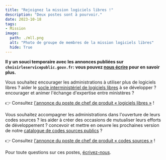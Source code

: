 ```yaml
---
title: "Rejoignez la mission logiciels libres !"
description: "Deux postes sont à pourvoir."
date: 2023-10-18
tags:
- Mission
image:
  path: ./mll.png
  alt: "Photo de groupe de membres de la mission logiciels libres"
  hide: True
---
```


**Il y un souci temporaire avec les annonces publiées sur `choisirleservicepublic.gouv.fr`: vous pouvez [nous écrire](mailto:contact@code.gouv.fr) pour en savoir plus.**

Vous souhaitez encourager les administrations à utiliser plus de logiciels libres ? aider le [socle interministériel de logiciels libres](https://code.gouv.fr/sill) à se développer ? encourager et animer l'échange d'expertise entre ministères ?

👉 Consultez [l'annonce du poste de chef de produit « logiciels
libres »](https://choisirleservicepublic.gouv.fr/offre-emploi/product-owner-logiciels-libres-hf-reference-2023-1367481/) !

Vous souhaitez accompagner les administrations dans l'ouverture de leurs codes sources ? les aider à créer des occasions de mutualiser leurs efforts de développement ? concevoir et mettre en oeuvre les prochaines version de notre [catalogue de codes sources publics](https://code.gouv.fr/public/) ?

👉 Consultez [l'annonce du poste de chef de produit « codes sources »](https://choisirleservicepublic.gouv.fr/offre-emploi/product-owner-codes-sources-hf-reference-2023-1365406/) !

Pour toute questions sur ces postes, [écrivez-nous](/fr/contact/).
